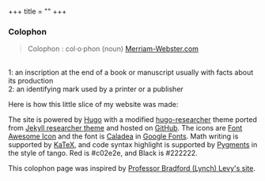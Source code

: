 +++
title = ""
+++

### Colophon

> Colophon : col·​o·​phon (noun) 
[Merriam-Webster.com](https://www.merriam-webster.com/dictionary/colophon)
</br>
1: an inscription at the end of a book or manuscript 
usually with facts about its production </br>
2: an identifying mark used by a printer or a publisher </br>

Here is how this little slice of my website was made:

The site is powered by [Hugo](https://gohugo.io) with a modified
[hugo-researcher](https://github.com/ojroques/hugo-researcher)
theme 
ported from [Jekyll researcher theme](https://github.com/ankitsultana/researcher)
and hosted on [GitHub](https://pages.github.com).
The icons are [Font Awesome Icon](https://fontawesome.com/v5/icons/font-awesome?f=brands&s=solid)
and the font is [Caladea](https://fonts.google.com/specimen/Caladea) 
in [Google Fonts](https://fonts.google.com).
Math writing is supported by [KaTeX](https://hugomods.com/en/docs/content/katex/), and 
code syntax highlight is supported by [Pygments](https://pygments.org) in the style of
tango.
Red is #c02e2e, and Black is #222222. 

This colophon page was inspired by [Professor Bradford (Lynch) Levy's site](https://www.bradfordlynch.com).

